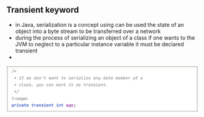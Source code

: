 ## Transient keyword

- in Java, serialization is a concept using can be used the state of an object into a byte stream to be transferred over a network
- during the process of serializing an object of a class if one wants to the JVM to neglect to a particular instance variable it must be declared transient
- 
![Transient](https://github.com/HunorVadaszPerhat/java_lang_specs/blob/main/images/transient.png)
